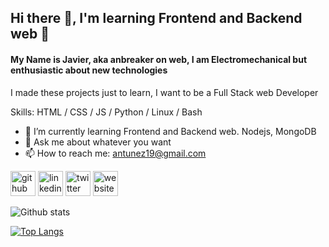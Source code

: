 ## Hi there 👋, I'm learning Frontend and Backend web 🚀

#### My Name is Javier, aka anbreaker on web, I am Electromechanical but enthusiastic about new technologies

I made these projects just to learn, I want to be a Full Stack web Developer

Skills: HTML / CSS / JS / Python / Linux / Bash

- 🌱 I’m currently learning Frontend and Backend web. Nodejs, MongoDB
- 💬 Ask me about whatever you want
- 📫 How to reach me: antunez19@gmail.com

[<img src='https://cdn.jsdelivr.net/npm/simple-icons@3.0.1/icons/github.svg' alt='github' height='40'>](https://github.com/anbreaker) [<img src='https://cdn.jsdelivr.net/npm/simple-icons@3.0.1/icons/linkedin.svg' alt='linkedin' height='40'>](https://www.linkedin.com/in/francisco-javier-antunez-duran//) [<img src='https://cdn.jsdelivr.net/npm/simple-icons@3.0.1/icons/twitter.svg' alt='twitter' height='40'>](https://twitter.com/antunez19) [<img src='https://cdn.jsdelivr.net/npm/simple-icons@3.0.1/icons/icloud.svg' alt='website' height='40'>](https://rootdevs.es/)

![Github stats](https://github-readme-stats.vercel.app/api?username=anbreaker&show_icons=true&theme=gotham)

[![Top Langs](https://github-readme-stats.vercel.app/api/top-langs/?username=anbreaker&layout=compact)](https://readme-stats-cfgj2cxdy.vercel.app/api/top-langs/?username=anbreaker&hide=php&theme=tokyonight)


